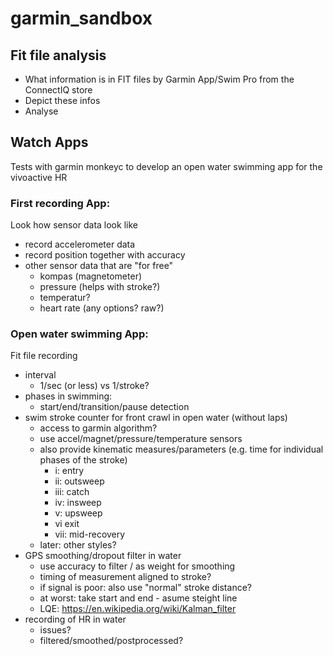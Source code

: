 # garmin_sandbox

## Fit file analysis
* What information is in FIT files by Garmin App/Swim Pro from the ConnectIQ store
* Depict these infos
* Analyse
## Watch Apps

 Tests with garmin monkeyc to develop an open water swimming app for the vivoactive HR
### First recording App:
Look how sensor data look like
* record accelerometer data
* record position together with accuracy
* other sensor data that are "for free"
    * kompas (magnetometer)
    * pressure (helps with stroke?)
    * temperatur?
    * heart rate (any options? raw?)

    
### Open water swimming App:
Fit file recording
* interval
    * 1/sec (or less) vs 1/stroke?
* phases in swimming:
    * start/end/transition/pause detection
* swim stroke counter for front crawl in open water (without laps)
    * access to garmin algorithm?
    * use accel/magnet/pressure/temperature sensors
    * also provide kinematic measures/parameters (e.g. time for individual phases of the stroke)
        * i:  entry
        * ii: outsweep
        * iii: catch 
        * iv: insweep
        * v: upsweep 
        * vi exit
        * vii: mid-recovery
    * later: other styles?
* GPS smoothing/dropout filter in water
    * use accuracy to filter / as weight for smoothing
    * timing of measurement aligned to stroke?
    * if signal is poor: also use "normal" stroke distance?
    * at worst: take start and end - asume steight line
    * LQE: https://en.wikipedia.org/wiki/Kalman_filter
* recording of HR in water
    * issues?
    * filtered/smoothed/postprocessed?


